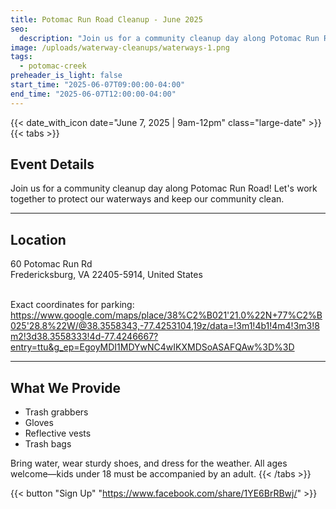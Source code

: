 ```yaml
---
title: Potomac Run Road Cleanup - June 2025
seo:
  description: "Join us for a community cleanup day along Potomac Run Road! Let's work together to protect our waterways and keep our community clean."
image: /uploads/waterway-cleanups/waterways-1.png
tags:
  - potomac-creek
preheader_is_light: false
start_time: "2025-06-07T09:00:00-04:00"
end_time: "2025-06-07T12:00:00-04:00"
---
```


{{< date_with_icon date="June 7, 2025 | 9am-12pm" class="large-date" >}}
{{< tabs >}}
## Event Details

Join us for a community cleanup day along Potomac Run Road! Let's work together to protect our waterways and keep our community clean.

---
## Location

60 Potomac Run Rd<br />
Fredericksburg, VA 22405-5914, United States<br /> <br />

Exact coordinates for parking:<br />
https://www.google.com/maps/place/38%C2%B021'21.0%22N+77%C2%B025'28.8%22W/@38.3558343,-77.4253104,19z/data=!3m1!4b1!4m4!3m3!8m2!3d38.3558333!4d-77.4246667?entry=ttu&g_ep=EgoyMDI1MDYwNC4wIKXMDSoASAFQAw%3D%3D

---
## What We Provide

- Trash grabbers
- Gloves
- Reflective vests
- Trash bags

Bring water, wear sturdy shoes, and dress for the weather. All ages welcome—kids under 18 must be accompanied by an adult.
{{< /tabs >}}

{{< button "Sign Up" "https://www.facebook.com/share/1YE6BrRBwj/" >}}
